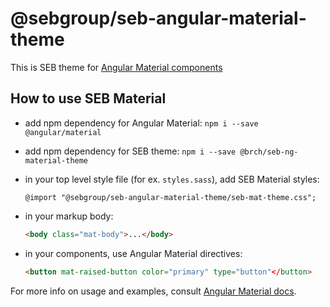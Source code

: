 # @sebgroup/seb-angular-material-theme

This is SEB theme for [Angular Material components](https://material.angular.io)

## How to use SEB Material

* add npm dependency for Angular Material: `npm i --save @angular/material`
* add npm dependency for SEB theme: `npm i --save @brch/seb-ng-material-theme`

* in your top level style file (for ex. `styles.sass`), add SEB Material styles:
  ```
  @import "@sebgroup/seb-angular-material-theme/seb-mat-theme.css";
  ```
* in your markup body:
  ```html
  <body class="mat-body">...</body>
  ```
* in your components, use Angular Material directives:
  ```html
  <button mat-raised-button color="primary" type="button"</button>
  ```

For more info on usage and examples, consult [Angular Material docs](https://material.angular.io).
